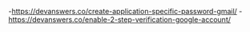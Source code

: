 -https://devanswers.co/create-application-specific-password-gmail/
-https://devanswers.co/enable-2-step-verification-google-account/